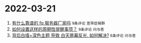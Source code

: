 # 2022-03-21

1. [有什么靠谱的 fq 服务器厂家吗](https://www.v2ex.com/t/841746) `9条评论` `宽带症候群`
1. [如何设置这样的周期性提醒事项？](https://www.v2ex.com/t/841741) `9条评论` `问与答`
1. [背后白墙+深色主题 导致 白天屏幕反光, 如何解决?](https://www.v2ex.com/t/841744) `6条评论` `问与答`
